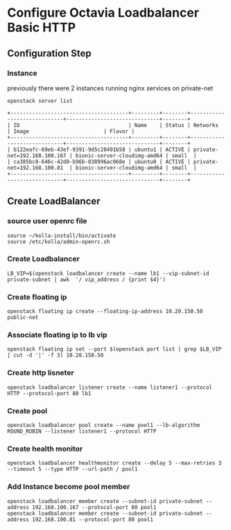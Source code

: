 # Configure Octavia Loadbalancer Basic HTTP

## Configuration Step

### Instance
previously there were 2 instances running nginx services on private-net

```
openstack server list

+--------------------------------------+---------+--------+-----------------------------+------------------------------+--------+
| ID                                   | Name    | Status | Networks                    | Image                        | Flavor |
+--------------------------------------+---------+--------+-----------------------------+------------------------------+--------+
| b122eafc-69eb-43ef-9391-9d5c28491b58 | ubuntu1 | ACTIVE | private-net=192.168.100.167 | bionic-server-cloudimg-amd64 | small  |
| ca385bc8-646c-42d0-b96b-038996ac068e | ubuntu0 | ACTIVE | private-net=192.168.100.81  | bionic-server-cloudimg-amd64 | small  |
+--------------------------------------+---------+--------+-----------------------------+------------------------------+--------+
```

## Create LoadBalancer

### source user openrc file
```
source ~/kolla-install/bin/activate
source /etc/kolla/admin-openrc.sh
```

### Create Loadbalancer
```
LB_VIP=$(openstack loadbalancer create --name lb1 --vip-subnet-id private-subnet | awk  '/ vip_address / {print $4}')
```

### Create floating ip 
```
openstack floating ip create --floating-ip-address 10.20.150.50 public-net
```

### Associate floating ip to lb vip
```
openstack floating ip set --port $(openstack port list | grep $LB_VIP | cut -d '|' -f 3) 10.20.150.50
```

### Create http lisneter
```
openstack loadbalancer listener create --name listener1 --protocol HTTP --protocol-port 80 lb1
```

### Create pool
```
openstack loadbalancer pool create --name pool1 --lb-algorithm ROUND_ROBIN --listener listener1 --protocol HTTP
```

### Create health monitor
```
openstack loadbalancer healthmonitor create --delay 5 --max-retries 3 --timeout 5 --type HTTP --url-path / pool1
```
### Add Instance become pool member
```
openstack loadbalancer member create --subnet-id private-subnet --address 192.168.100.167 --protocol-port 80 pool1
openstack loadbalancer member create --subnet-id private-subnet --address 192.168.100.81 --protocol-port 80 pool1
```